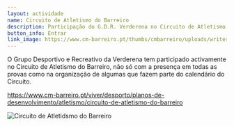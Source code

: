 ```yaml
---
layout: actividade
name: Circuito de Atletismo do Barreiro
description: Participação do G.D.R. Verderena no Circuito de Atletismo do Barreiro 
button_info: Entrar
link_image: https://www.cm-barreiro.pt/thumbs/cmbarreiro/uploads/writer_file/image/14780/cabecalho_circuito_atletismo_720x250_1_750_2500.jpg
---
```



O Grupo Desportivo e Recreativo da Verderena tem participado activamente no Circuito de Atletismo do Barreiro, não só com a presença em todas as provas como na organização de algumas que fazem parte do calendário do Circuito.

https://www.cm-barreiro.pt/viver/desporto/planos-de-desenvolvimento/atletismo/circuito-de-atletismo-do-barreiro

![Circuito de Atletidsmo do Barreiro](https://youtu.be/jX_TDjr-OZ8)
